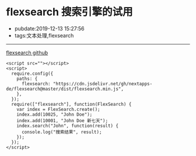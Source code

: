 # flexsearch 搜索引擎的试用

- pubdate:2019-12-13 15:27:56
- tags:文本处理,flexsearch

---

[flexsearch github](https://github.com/nextapps-de/flexsearch/)

```html{run}
<script src=""></script>
<script>
  require.config({
    paths: {
      flexsearch: "https://cdn.jsdelivr.net/gh/nextapps-de/flexsearch@master/dist/flexsearch.min.js",
    },
  });
  require(["flexsearch"], function(FlexSearch) {
    var index = FlexSearch.create();
    index.add(10025, "John Doe");
    index.add(10001, "John Doe 新七天");
    index.search("John", function(result) {
      console.log("搜索结果", result);
    });
  });
</script>
```
